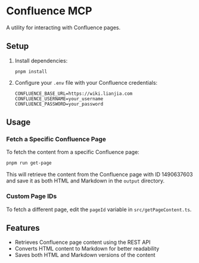 # Confluence MCP

A utility for interacting with Confluence pages.

## Setup

1. Install dependencies:
   ```
   pnpm install
   ```

2. Configure your `.env` file with your Confluence credentials:
   ```
   CONFLUENCE_BASE_URL=https://wiki.lianjia.com
   CONFLUENCE_USERNAME=your_username
   CONFLUENCE_PASSWORD=your_password
   ```

## Usage

### Fetch a Specific Confluence Page

To fetch the content from a specific Confluence page:

```bash
pnpm run get-page
```

This will retrieve the content from the Confluence page with ID 1490637603 and save it as both HTML and Markdown in the `output` directory.

### Custom Page IDs

To fetch a different page, edit the `pageId` variable in `src/getPageContent.ts`.

## Features

- Retrieves Confluence page content using the REST API
- Converts HTML content to Markdown for better readability
- Saves both HTML and Markdown versions of the content